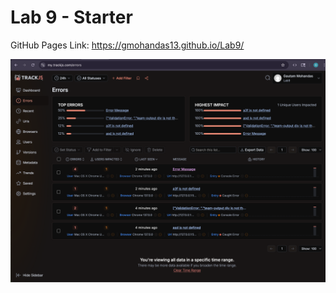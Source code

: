 # Lab 9 - Starter
GitHub Pages Link: https://gmohandas13.github.io/Lab9/

![TrackJS Screenshot](trackJS.png)